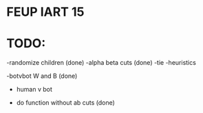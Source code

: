 # FEUP IART 15

# TODO:

-randomize children (done)
-alpha beta cuts    (done)
-tie
-heuristics

-botvbot W and B    (done)
- human v bot

- do function without ab cuts (done)